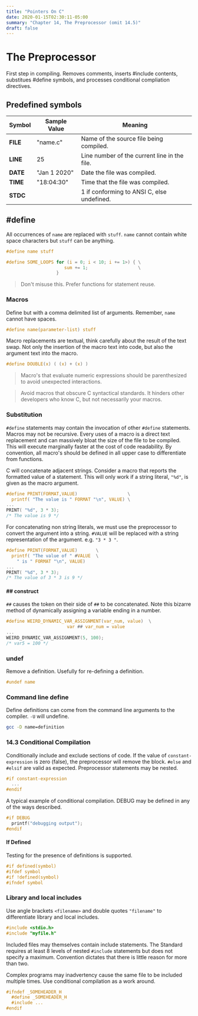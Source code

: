 ```yaml
---
title: "Pointers On C"
date: 2020-01-15T02:30:11-05:00
summary: "Chapter 14, The Preprocessor (omit 14.5)"
draft: false
---
```


# The Preprocessor
First step in compiling. Removes comments, inserts #include contents, substitues #define symbols, and processes conditional compliation directives.

## Predefined symbols

| Symbol | Sample Value | Meaning
|---|---|---|
|__FILE__|"name.c"|Name of the source file being compiled.|
|__LINE__|25|Line number of the current line in the file.|
|__DATE__|"Jan 1 2020"|Date the file was compiled.|
|__TIME__|"18:04:30"|Time that the file was compiled.|
|__STDC__||1 if conforming to ANSI C, else undefined.|

## #define
All occurrences of `name` are replaced with `stuff`. `name` cannot contain white space characters but `stuff` can be anything.
``` c
#define name stuff
```

``` c
#define SOME_LOOPS for (i = 0; i < 10; i += 1>) { \
                      sum += 1;                   \
                   }
```
> Don't misuse this. Prefer functions for statement reuse.

### Macros
Define but with a comma delimited list of arguments. Remember, `name` cannot have spaces.

``` c
#define name(parameter-list) stuff
```

Macro replacements are textual, think carefully about the result of the text swap. Not only the insertion of the macro text into code, but also the argument text into the macro.
``` c
#define DOUBLE(x) ( (x) + (x) )
```

> Macro's that evaluate numeric expressions should be parenthesized to avoid unexpected interactions.

> Avoid macros that obscure C syntactical standards. It hinders other developers who know C, but not necessarily your macros.

### Substitution
`#define` statements may contain the invocation of other `#define` statements. Macros may not be recursive. Every uses of a macro is a direct text replacement and can massively bloat the size of the file to be compiled. This will execute marginally faster at the cost of code readability. By convention, all macro's should be defined in all upper case to differentiate from functions.

C will concatenate adjacent strings. Consider a macro that reports the formatted value of a statement. This will only work if a string literal, `"%d"`, is given as the macro argument.
``` c
#define PRINT(FORMAT,VALUE)                   \
  printf( "The value is " FORMAT "\n", VALUE) \
...
PRINT( "%d", 3 * 3);
/* The value is 9 */
```

For concatenating non string literals, we must use the preprocessor to convert the argument into a string. `#VALUE` will be replaced with a string representation of the argument. e.g. `"3 * 3 "`.
``` c
#define PRINT(FORMAT,VALUE)       \
  printf( "The value of " #VALUE  \
    " is " FORMAT "\n", VALUE)
...
PRINT( "%d", 3 * 3);
/* The value of 3 * 3 is 9 */
```

#### ## construct
`##` causes the token on their side of `##` to be concatenated. Note this bizarre method of dynamically assigning a variable ending in a number.
``` c
#define WEIRD_DYNAMIC_VAR_ASSIGNMENT(var_num, value)  \
                       var ## var_num = value
...
WEIRD_DYNAMIC_VAR_ASSIGNMENT(5, 100);
/* var5 = 100 */
```

### undef
Remove a definition. Usefully for re-defining a definition.
``` c
#undef name
```

### Command line define
Define definitions can come from the command line arguments to the compiler. `-U` will undefine.
``` bash
gcc -D name=definition
```

### 14.3 Conditional Compilation
Conditionally include and exclude sections of code. If the value of `constant-expression` is zero (false), the preprocessor will remove the block. `#else` and `#elsif` are valid as expected. Preprocessor statements may be nested.
``` c
#if constant-expression
  ...
#endif
```
A typical example of conditional compilation. DEBUG may be defined in any of the ways described.
``` c
#if DEBUG
  printf("debugging output");
#endif
```

#### If Defined
Testing for the presence of definitions is supported.
``` c
#if defined(symbol)
#ifdef symbol
#if !defined(symbol)
#ifndef symbol
```

### Library and local includes
Use angle brackets `<filename>` and double quotes `"filename"` to differentiate library and local includes.
``` c
#include <stdio.h>
#include "myfile.h"
```

Included files may themselves contain include statements. The Standard requires at least 8 levels of nested `#include` statements but does not specify a maximum. Convention dictates that there is little reason for more than two.

Complex programs may inadvertency cause the same file to be included multiple times. Use conditional compilation as a work around.
``` c
#ifndef _SOMEHEADER_H
  #define _SOMEHEADER_H
  #include ...
#endif
```